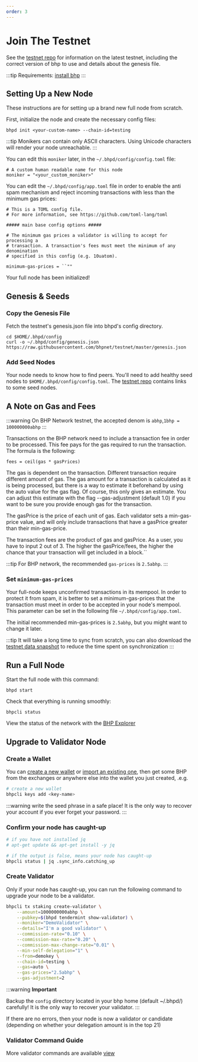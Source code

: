 ```yaml
---
order: 3
---
```


# Join The Testnet

See the [testnet repo](https://github.com/bhpnet/bhp) for information on the latest testnet, including the correct version of bhp to use and details about the genesis file.

:::tip
Requirements: [install bhp](install-bhp.md)
:::

## Setting Up a New Node

These instructions are for setting up a brand new full node from scratch.

First, initialize the node and create the necessary config files:

```shell script
bhpd init <your-custom-name> --chain-id=testing
```

:::tip
Monikers can contain only ASCII characters. Using Unicode characters will render your node unreachable.
:::

You can edit this `moniker` later, in the `~/.bhpd/config/config.toml` file:

```shell script
# A custom human readable name for this node
moniker = "<your_custom_moniker>"
```

You can edit the `~/.bhpd/config/app.toml` file in order to enable the anti spam mechanism and reject incoming transactions with less than the minimum gas prices:

```shell script
# This is a TOML config file.
# For more information, see https://github.com/toml-lang/toml

##### main base config options #####

# The minimum gas prices a validator is willing to accept for processing a
# transaction. A transaction's fees must meet the minimum of any denomination
# specified in this config (e.g. 10uatom).

minimum-gas-prices = ``""
```

Your full node has been initialized!

## Genesis & Seeds

### Copy the Genesis File

Fetch the testnet's genesis.json file into bhpd's config directory.

```shell script
cd $HOME/.bhpd/config
curl -o ~/.bhpd/config/genesis.json https://raw.githubusercontent.com/bhpnet/testnet/master/genesis.json
```

### Add Seed Nodes

Your node needs to know how to find peers. You'll need to add healthy seed nodes to `$HOME/.bhpd/config/config.toml`. The [testnet repo](https://github.com/bhpnet/testnet) contains links to some seed nodes.

## A Note on Gas and Fees

:::warning
On BHP Network testnet, the accepted denom is `abhp`,`1bhp = 100000000abhp`
:::

Transactions on the BHP network need to include a transaction fee in order to be processed. This fee pays for the gas required to run the transaction. The formula is the following:

```shell script
fees = ceil(gas * gasPrices)
```

The gas is dependent on the transaction. Different transaction require different amount of gas. The gas amount for a transaction is calculated as it is being processed, but there is a way to estimate it beforehand by using the auto value for the gas flag. Of course, this only gives an estimate. You can adjust this estimate with the flag --gas-adjustment (default 1.0) if you want to be sure you provide enough gas for the transaction.

The gasPrice is the price of each unit of gas. Each validator sets a min-gas-price value, and will only include transactions that have a gasPrice greater than their min-gas-price.

The transaction fees are the product of gas and gasPrice. As a user, you have to input 2 out of 3. The higher the gasPrice/fees, the higher the chance that your transaction will get included in a block.``

:::tip
For BHP network, the recommended `gas-prices` is `2.5abhp`.
:::

### Set `minimum-gas-prices`

Your full-node keeps unconfirmed transactions in its mempool. In order to protect it from spam, it is better to set a minimum-gas-prices that the transaction must meet in order to be accepted in your node's mempool. This parameter can be set in the following file `~/.bhpd/config/app.toml`.

The initial recommended min-gas-prices is `2.5abhp`, but you might want to change it later.

:::tip
It will take a long time to sync from scratch, you can also download the [testnet data snapshot](#TODO) to reduce the time spent on synchronization
:::

## Run a Full Node

Start the full node with this command:

```shell script
bhpd start
```

Check that everything is running smoothly:

```shell script
bhpcli status
```

View the status of the network with the [BHP Explorer](https://scan.bhpnet.io/)

## Upgrade to Validator Node

### Create a Wallet

You can [create a new wallet](../cli-client/keys.md#create-a-new-key) or [import an existing one](../cli-client/keys.md#recover-an-existing-key-from-seed-phrase), then get some BHP from the exchanges or anywhere else into the wallet you just created, .e.g.

```bash
# create a new wallet
bhpcli keys add <key-name>
```

:::warning
write the seed phrase in a safe place! It is the only way to recover your account if you ever forget your password.
:::

### Confirm your node has caught-up

```bash
# if you have not installed jq
# apt-get update && apt-get install -y jq

# if the output is false, means your node has caught-up
bhpcli status | jq .sync_info.catching_up
```

### Create Validator

Only if your node has caught-up, you can run the following command to upgrade your node to be a validator.

```bash
bhpcli tx staking create-validator \
    --amount=1000000000abhp \
    --pubkey=$(bhpd tendermint show-validator) \
    --moniker="DemoValidator" \
    --details="I'm a good validator" \
    --commission-rate="0.10" \
    --commission-max-rate="0.20" \
    --commission-max-change-rate="0.01" \
    --min-self-delegation="1" \
    --from=demokey \
    --chain-id=testing \
    --gas=auto \
    --gas-prices="2.5abhp" \
    --gas-adjustment=2
```

:::warning
**Important**

Backup the `config` directory located in your bhp home (default ~/.bhpd/) carefully! It is the only way to recover your validator.
:::

If there are no errors, then your node is now a validator or candidate (depending on whether your delegation amount is in the top 21)


### Validator Command Guide

More validator commands are available [view](/cli-client/staking.md)